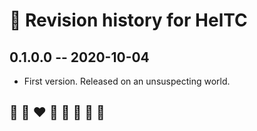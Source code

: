 # 📅 Revision history for HelTC

## 0.1.0.0  -- 2020-10-04

* First version. Released on an unsuspecting world.

## 🦄 🌈 ❤️ 💛 💚 💙 🤍 🖤

